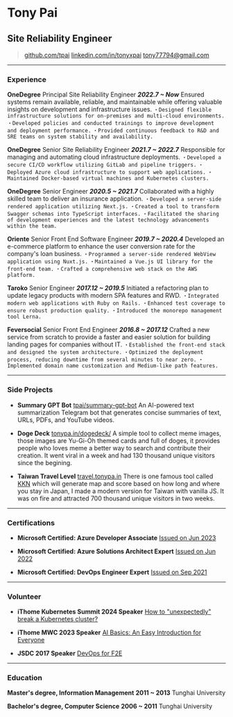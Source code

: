 # Tony Pai
## Site Reliability Engineer

> [github.com/tpai](https://github.com/tpai)
> [linkedin.com/in/tonyxpai](https://www.linkedin.com/in/tonyxpai/)
> [tony77794@gmail.com](mailto:tony77794@gmail.com)

------

### Experience

**OneDegree** Principal Site Reliability Engineer __*2022.7 ~ Now*__
    Ensured systems remain available, reliable, and maintainable while offering valuable insights on development and infrastructure issues.
    `・Designed flexible infrastructure solutions for on-premises and multi-cloud environments.`
    `・Developed policies and conducted trainings to improve development and deployment performance.`
    `・Provided continuous feedback to R&D and SRE teams on system stability and availability.`

**OneDegree** Senior Site Reliability Engineer __*2021.7 ~ 2022.7*__
    Responsible for managing and automating cloud infrastructure deployments.
    `・Developed a secure CI/CD workflow utilizing GitLab and pipeline triggers.`
    `・Deployed Azure cloud infrastructure to support web applications.`
    `・Maintained Docker-based virtual machines and Kubernetes clusters.`

**OneDegree** Senior Engineer __*2020.5 ~ 2021.7*__
    Collaborated with a highly skilled team to deliver an insurance application.
    `・Developed a server-side rendered application utilizing Next.js.`
    `・Created a tool to transform Swagger schemas into TypeScript interfaces.`
    `・Facilitated the sharing of development experiences and the latest technology advancements within the team.`

**Oriente** Senior Front End Software Engineer  __*2019.7 ~ 2020.4*__
    Developed an e-commerce platform to enhance the user conversion rate for the company's loan business.
    `・Programmed a server-side rendered WebView application using Nuxt.js.`
    `・Maintained a Vue.js UI library for the front-end team.`
    `・Crafted a comprehensive web stack on the AWS platform.`

**Taroko** Senior Engineer  __*2017.12 ~ 2019.5*__
    Initiated a refactoring plan to update legacy products with modern SPA features and RWD.
    `・Integrated modern web applications with Ruby on Rails.`
    `・Enhanced test coverage to ensure robust production quality.`
    `・Introduced the monorepo management tool Lerna.`

**Feversocial** Senior Front End Engineer  __*2016.8 ~ 2017.12*__
    Crafted a new service from scratch to provide a faster and easier solution for building landing pages for companies without IT.
    `・Established the front-end stack and designed the system architecture.`
    `・Optimized the deployment process, reducing downtime from several minutes to near zero.`
    `・Implemented domain name customization and Medium-like path features.`

------

### Side Projects

* **Summary GPT Bot**
    <a href="https://github.com/tpai/summary-gpt-bot" target="_blank">tpai/summary-gpt-bot</a>
    An AI-powered text summarization Telegram bot that generates concise summaries of text, URLs, PDFs, and YouTube videos.

* **Doge Deck**
    <a href="https://www.tonypa.in/dogedeck/" target="_blank">tonypa.in/dogedeck/</a>
    A simple tool to collect meme images, those images are Yu-Gi-Oh themed cards and full of doges, it provides people who loves meme a better way to search and contribute their creation. It went viral in a week and had 130 thousand unique visitors since the begining.

* **Taiwan Travel Level**
    <a href="https://travel.tonypa.in/" target="_blank">travel.tonypa.in</a>
    There is one famous tool called <a href="https://uub.jp/kkn/" target="_blank">KKN</a> which will generate map and score based on how long and where you stay in Japan, I made a modern version for Taiwan with vanilla JS. It was on fire and attracted 700 thousand unique visitors in two weeks.

------

### Certifications

* **Microsoft Certified: Azure Developer Associate**
    <a href="https://learn.microsoft.com/api/credentials/share/en-us/tpai/43902CA3FF976EFB?sharingId=394F5F2744B18C24" target="_blank">Issued on Jun 2023</a>

* **Microsoft Certified: Azure Solutions Architect Expert**
    <a href="https://learn.microsoft.com/api/credentials/share/en-us/tpai/E039D997B8B1D1F5?sharingId=394F5F2744B18C24" target="_blank">Issued on Jun 2022</a>

* **Microsoft Certified: DevOps Engineer Expert**
    <a href="https://learn.microsoft.com/api/credentials/share/en-us/tpai/6BAD7DB9DF7A077C?sharingId=394F5F2744B18C24" target="_blank">Issued on Sep 2021</a>

------

### Volunteer

* **iThome Kubernetes Summit 2024 Speaker**
    <a href="https://hackmd.io/@tonypai/HyxfNOXeke#/" target="_blank">How to "unexpectedly" break a Kubernetes cluster?</a>

* **iThome MWC 2023 Speaker**
    <a href="https://hackmd.io/@tonypai/ByOtjyXk6#/" target="_blank">AI Basics: An Easy Introduction for Everyone</a>

* **JSDC 2017 Speaker**
    <a href="https://slides.com/tonypai/devops-for-f2e" target="_blank">DevOps for F2E</a>

------

### Education

**Master's degree, Information Management** __2011 ~ 2013__
    Tunghai University

**Bachelor's degree, Computer Science** __2006 ~ 2011__
    Tunghai University

